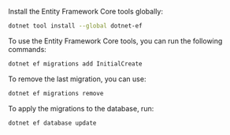 Install the Entity Framework Core tools globally:
```bash
dotnet tool install --global dotnet-ef
```

To use the Entity Framework Core tools, you can run the following commands:
```bash
dotnet ef migrations add InitialCreate
```

To remove the last migration, you can use:
```bash
dotnet ef migrations remove
```

To apply the migrations to the database, run:
```bash
dotnet ef database update 
```